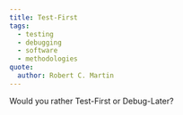 ```yaml
---
title: Test-First
tags:
  - testing
  - debugging
  - software
  - methodologies
quote:
  author: Robert C. Martin
---
```


Would you rather Test-First or Debug-Later?
